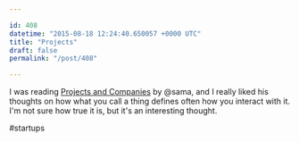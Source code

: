 ```yaml
---

id: 408
datetime: "2015-08-18 12:24:40.650057 +0000 UTC"
title: "Projects"
draft: false
permalink: "/post/408"

---
```


I was reading [Projects and Companies](http://blog.samaltman.com/projects-and-companies) by @sama, and I really liked his thoughts on how what you call a thing defines often how you interact with it. I'm not sure how true it is, but it's an interesting thought.

#startups

